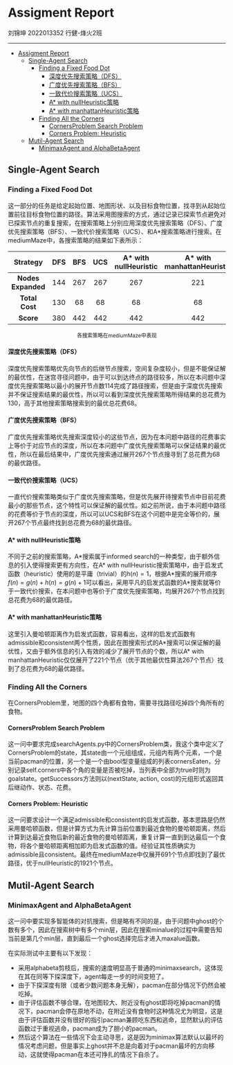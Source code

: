 # Assigment Report

刘锦坤 2022013352 行健-烽火2班

---

- [Assigment Report](#assigment-report)
  - [Single-Agent Search](#single-agent-search)
    - [Finding a Fixed Food Dot](#finding-a-fixed-food-dot)
      - [深度优先搜索策略（DFS）](#深度优先搜索策略dfs)
      - [广度优先搜索策略（BFS）](#广度优先搜索策略bfs)
      - [一致代价搜索策略（UCS）](#一致代价搜索策略ucs)
      - [A\* with nullHeuristic策略](#a-with-nullheuristic策略)
      - [A\* with manhattanHeuristic策略](#a-with-manhattanheuristic策略)
    - [Finding All the Corners](#finding-all-the-corners)
      - [CornersProblem Search Problem](#cornersproblem-search-problem)
      - [Corners Problem: Heuristic](#corners-problem-heuristic)
  - [Mutil-Agent Search](#mutil-agent-search)
    - [MinimaxAgent and AlphaBetaAgent](#minimaxagent-and-alphabetaagent)

## Single-Agent Search

### Finding a Fixed Food Dot

这一部分的任务是给定起始位置、地图形状、以及目标食物位置，找寻到从起始位置前往目标食物位置的路径。算法采用图搜索的方式，通过记录已探索节点避免对已探索节点的重复搜索，在搜索策略上分别应用深度优先搜索策略（DFS）、广度优先搜索策略（BFS）、一致代价搜索策略（UCS）、和A*搜索策略进行搜索。在mediumMaze中，各搜索策略的结果如下表所示：

|         Strategy         | DFS | BFS | UCS | A* with<br /> nullHeuristic | A* with<br /> manhattanHeuristic |
| :----------------------: | :-: | :-: | :-: | :-------------------------: | :------------------------------: |
| **Nodes Expanded** | 144 | 267 | 267 |             267             |               221               |
|   **Total Cost**   | 130 | 68 | 68 |             68             |                68                |
|     **Score**     | 380 | 442 | 442 |             442             |               442             |

<div style="text-align: center; font-size: 12px;">
各搜索策略在mediumMaze中表现
</div>

#### 深度优先搜索策略（DFS）

深度优先搜索策略优先向节点的后继节点搜索，空间复杂度较小，但是不能保证解的最优性，在迷宫寻径问题中，由于可以到达终点的路径较多，所以在本问题中深度优先搜索策略以最小的展开节点数114完成了路径搜索，但是由于深度优先搜索并不保证搜索结果的最优性，所以可以看到深度优先搜索策略所得结果的总花费为130，高于其他搜索策略搜索到的最优总花费68。

#### 广度优先搜索策略（BFS）

广度优先搜索策略优先搜索深度较小的这些节点，因为在本问题中路径的花费事实上等价于对应节点的深度，所以在本问题中广度优先搜索策略可以保证结果的最优性，所以在最后结果中，广度优先搜索通过展开267个节点搜寻到了总花费为68的最优路径。

#### 一致代价搜索策略（UCS）

一直代价搜索策略类似于广度优先搜索策略，但是优先展开待搜索节点中目前花费最小的那些节点，这个特性可以保证解的最优性。如之前所说，由于本问题中路径的花费等价于节点的深度，所以可以UCS和BFS在这个问题中是完全等价的，展开267个节点最终找到总花费为68的最优路径。

#### A\* with nullHeuristic策略

不同于之前的搜索策略，A*搜索属于informed search的一种类型，由于额外信息的引入使得搜索更有方向性，在A\* with nullHeuristic搜索策略中，由于启发式函数（heuristic）使用的是平庸（trivial）的$h(n)=1$，根据A\*搜索的展开顺序$f(n)=g(n)+h(n)=g(n)+1$可以看出，采用平凡的启发式函数的A\*搜索就等价于一致代价搜索，在本问题中也等价于广度优先搜索策略，均展开267个节点找到总花费为68的最优路径。

#### A\* with manhattanHeuristic策略

这里引入曼哈顿距离作为启发式函数，容易看出，这样的启发式函数有admissible和consistent两个性质，因此在图搜索形式的A*搜索可以保证解的最优性，又由于额外信息的引入有效的减少了展开节点的个数，所以A\* with manhattanHeuristic仅仅展开了221个节点（优于其他最优性算法267个节点）找到了总花费为68的最优路径。

### Finding All the Corners

在CornersProblem里，地图的四个角都有食物，需要寻找路径吃掉四个角所有的食物。

#### CornersProblem Search Problem

这一问中要求完成searchAgents.py中的CornersProblem类，我这个类中定义了CornersProblem的state，其state由一个元组组成，元组内有两个元素，一个是当前pacman的位置，另一个是一个由bool型变量组成的列表cornersEaten，分别记录self.corners中各个角的变量是否被吃掉，当列表中全部为true时则为goalstate。getSuccessors方法则以(nextState, action, cost)的元组形式返回其后继动作、状态、花费。

#### Corners Problem: Heuristic

这一问要求设计一个满足admissible和consistent的启发式函数，基本思路是仍然采用曼哈顿函数，但是计算方式为先计算当前位置到最近食物的曼哈顿距离，然后计算到达最近食物后新的最近食物的曼哈顿距离，重复计算一直到到达最后一个食物，将各个曼哈顿距离相加即为启发式函数的值。经验证其性质确实为admissible且consistent。最终在mediumMaze中仅展开691个节点即找到了最优路径，优于nullHeuristic的1921个节点。

## Mutil-Agent Search

### MinimaxAgent and AlphaBetaAgent

这一问中要实现多智能体的对抗搜索，但是略有不同的是，由于问题中ghost的个数有多个，因此在搜索树中有多个min层，因此在搜索minalue的过程中需要告知当前是第几个min层，直到最后一个ghost选择完后才进入maxalue函数。

在实际测试中主要有以下发现：

* 采用alphabeta剪枝后，搜索的速度明显高于普通的minimaxsearch，这体现在其在同等下探深度下，agent每走一步的时间变短了。
* 由于下探深度有限（或者少数问题本身无解），pacman在部分情况下仍然会被吃掉。
* 由于评估函数不够合理，在地图较大、附近没有ghost即将吃掉pacman的情况下，pacman会停在原地不动，在附近没有食物时这种情况尤为明显，这是由于评估函数并没有很好的指引pacman兼顾吃东西和逃命，显然默认的评估函数过于重视逃命，pacman成为了胆小的pacman。
* 然后这个算法在一些情况下会主动寻思，这是因为minimax算法默认以最坏的情况考虑问题，但是事实上ghost并不总是向着对于pacman最坏的方向移动，这就使得pacman在本还可挣扎的情况下自杀了。
